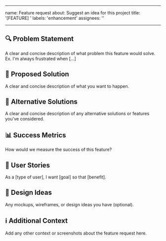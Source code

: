 
---
name: Feature request
about: Suggest an idea for this project
title: '[FEATURE] '
labels: 'enhancement'
assignees: ''

---

## 🔍 Problem Statement
A clear and concise description of what problem this feature would solve. Ex. I'm always frustrated when [...]

## 🎯 Proposed Solution
A clear and concise description of what you want to happen.

## 🔄 Alternative Solutions
A clear and concise description of any alternative solutions or features you've considered.

## 📊 Success Metrics
How would we measure the success of this feature?

## 📄 User Stories
As a [type of user], I want [goal] so that [benefit].

## 🎨 Design Ideas
Any mockups, wireframes, or design ideas you have (optional).

## ℹ️ Additional Context
Add any other context or screenshots about the feature request here.
